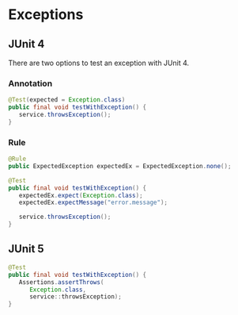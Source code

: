# Exceptions

## JUnit 4

There are two options to test an exception with JUnit 4.

### Annotation

```java
@Test(expected = Exception.class)
public final void testWithException() {
   service.throwsException();
}
```

### Rule

```java
@Rule
public ExpectedException expectedEx = ExpectedException.none();

@Test
public final void testWithException() {
   expectedEx.expect(Exception.class);
   expectedEx.expectMessage("error.message");

   service.throwsException();
}
```

## JUnit 5

```java
@Test
public final void testWithException() {
   Assertions.assertThrows(
      Exception.class,
      service::throwsException);
}
```



